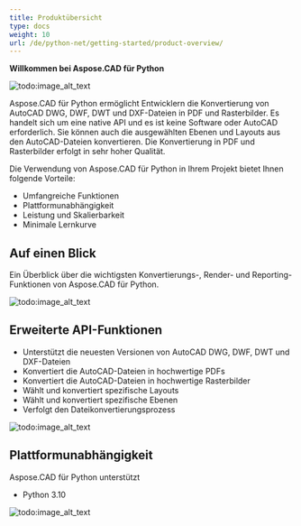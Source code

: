 ```yaml
---
title: Produktübersicht
type: docs
weight: 10
url: /de/python-net/getting-started/product-overview/
---
```


**Willkommen bei Aspose.CAD für Python**

![todo:image_alt_text](/_assets/python-net/product-overview_1.png)

Aspose.CAD für Python ermöglicht Entwicklern die Konvertierung von AutoCAD DWG, DWF, DWT und DXF-Dateien in PDF und Rasterbilder. Es handelt sich um eine native API und es ist keine Software oder AutoCAD erforderlich. Sie können auch die ausgewählten Ebenen und Layouts aus den AutoCAD-Dateien konvertieren. Die Konvertierung in PDF und Rasterbilder erfolgt in sehr hoher Qualität.

Die Verwendung von Aspose.CAD für Python in Ihrem Projekt bietet Ihnen folgende Vorteile:

- Umfangreiche Funktionen
- Plattformunabhängigkeit
- Leistung und Skalierbarkeit
- Minimale Lernkurve




## **Auf einen Blick**
Ein Überblick über die wichtigsten Konvertierungs-, Render- und Reporting-Funktionen von Aspose.CAD für Python.

![todo:image_alt_text](/_assets/python-net/product-overview_2.png)
## **Erweiterte API-Funktionen**
- Unterstützt die neuesten Versionen von AutoCAD DWG, DWF, DWT und DXF-Dateien
- Konvertiert die AutoCAD-Dateien in hochwertige PDFs
- Konvertiert die AutoCAD-Dateien in hochwertige Rasterbilder
- Wählt und konvertiert spezifische Layouts
- Wählt und konvertiert spezifische Ebenen
- Verfolgt den Dateikonvertierungsprozess

![todo:image_alt_text](/_assets/python-net/product-overview_3.png)

## **Plattformunabhängigkeit**
Aspose.CAD für Python unterstützt

- Python 3.10

![todo:image_alt_text](/_assets/python-net/product-overview_4.png)
